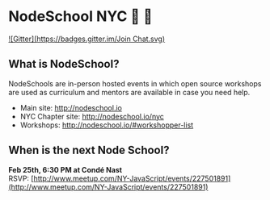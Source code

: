NodeSchool NYC :school: :statue_of_liberty:
===
[![Gitter](https://badges.gitter.im/Join Chat.svg)](https://gitter.im/nodeschool/nyc?utm_source=badge&utm_medium=badge&utm_campaign=pr-badge)

What is NodeSchool?
------
NodeSchools are in-person hosted events in which open source workshops are used as curriculum and mentors are available in case you need help.

* Main site: http://nodeschool.io
* NYC Chapter site: http://nodeschool.io/nyc
* Workshops: http://nodeschool.io/#workshopper-list


## When is the next Node School?
**Feb 25th, 6:30 PM at Condé Nast**<br/>
RSVP: [http://www.meetup.com/NY-JavaScript/events/227501891](http://www.meetup.com/NY-JavaScript/events/227501891)